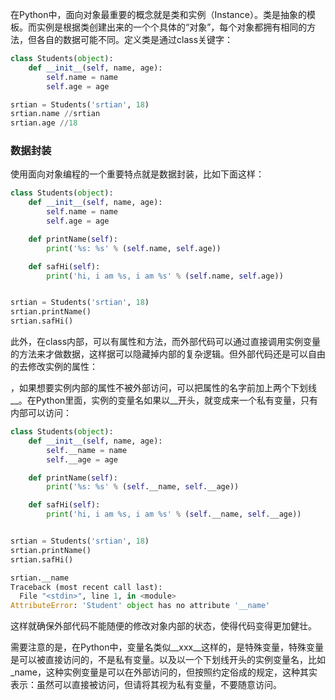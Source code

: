 在Python中，面向对象最重要的概念就是类和实例（Instance）。类是抽象的模板。而实例是根据类创建出来的一个个具体的“对象”，每个对象都拥有相同的方法，但各自的数据可能不同。定义类是通过class关键字：

```python
class Students(object):
    def __init__(self, name, age):
        self.name = name
        self.age = age

srtian = Students('srtian', 18)
srtian.name //srtian
srtian.age //18
```


### 数据封装
使用面向对象编程的一个重要特点就是数据封装，比如下面这样：

```python
class Students(object):
    def __init__(self, name, age):
        self.name = name
        self.age = age

    def printName(self):
        print('%s: %s' % (self.name, self.age))

    def safHi(self):
        print('hi, i am %s, i am %s' % (self.name, self.age))


srtian = Students('srtian', 18)
srtian.printName()
srtian.safHi()
```
此外，在class内部，可以有属性和方法，而外部代码可以通过直接调用实例变量的方法来才做数据，这样据可以隐藏掉内部的复杂逻辑。但外部代码还是可以自由的去修改实例的属性：

，如果想要实例内部的属性不被外部访问，可以把属性的名字前加上两个下划线__。在Python里面，实例的变量名如果以__开头，就变成来一个私有变量，只有内部可以访问：
```python
class Students(object):
    def __init__(self, name, age):
        self.__name = name
        self.__age = age

    def printName(self):
        print('%s: %s' % (self.__name, self.__age))

    def safHi(self):
        print('hi, i am %s, i am %s' % (self.__name, self.__age))


srtian = Students('srtian', 18)
srtian.printName()
srtian.safHi()

srtian.__name
Traceback (most recent call last):
  File "<stdin>", line 1, in <module>
AttributeError: 'Student' object has no attribute '__name'
```
这样就确保外部代码不能随便的修改对象内部的状态，使得代码变得更加健壮。

需要注意的是，在Python中，变量名类似__xxx__这样的，是特殊变量，特殊变量是可以被直接访问的，不是私有变量。以及以一个下划线开头的实例变量名，比如_name，这种实例变量是可以在外部访问的，但按照约定俗成的规定，这种其实表示：虽然可以直接被访问，但请将其视为私有变量，不要随意访问。

